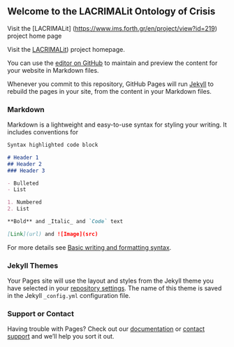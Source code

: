 ## Welcome to the LACRIMALit Ontology of Crisis

Visit the [LACRIMALit] (https://www.ims.forth.gr/en/project/view?id=219) project home page

Visit the [LACRIMALit](https://www.ims.forth.gr/en/project/view?id=219)) project homepage.

You can use the [editor on GitHub](https://github.com/LACRIMALit/LACRIMALit-Ontology-of-Crisis/edit/gh-pages/index.md) to maintain and preview the content for your website in Markdown files.

Whenever you commit to this repository, GitHub Pages will run [Jekyll](https://jekyllrb.com/) to rebuild the pages in your site, from the content in your Markdown files.

### Markdown

Markdown is a lightweight and easy-to-use syntax for styling your writing. It includes conventions for

```markdown
Syntax highlighted code block

# Header 1
## Header 2
### Header 3

- Bulleted
- List

1. Numbered
2. List

**Bold** and _Italic_ and `Code` text

[Link](url) and ![Image](src)
```

For more details see [Basic writing and formatting syntax](https://docs.github.com/en/github/writing-on-github/getting-started-with-writing-and-formatting-on-github/basic-writing-and-formatting-syntax).

### Jekyll Themes

Your Pages site will use the layout and styles from the Jekyll theme you have selected in your [repository settings](https://github.com/LACRIMALit/LACRIMALit-Ontology-of-Crisis/settings/pages). The name of this theme is saved in the Jekyll `_config.yml` configuration file.

### Support or Contact

Having trouble with Pages? Check out our [documentation](https://docs.github.com/categories/github-pages-basics/) or [contact support](https://support.github.com/contact) and we’ll help you sort it out.

